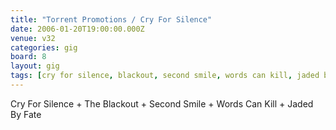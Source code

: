 ```yaml
---
title: "Torrent Promotions / Cry For Silence"
date: 2006-01-20T19:00:00.000Z
venue: v32
categories: gig
board: 8
layout: gig
tags: [cry for silence, blackout, second smile, words can kill, jaded by fate]
---
```

Cry For Silence +
The Blackout +
Second Smile +
Words Can Kill +
Jaded By Fate